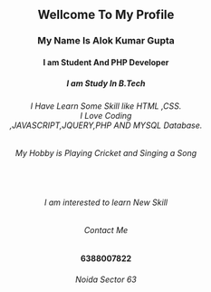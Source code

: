 
<center>
<h2>Wellcome To My Profile</h2>
<h3>My Name Is Alok Kumar Gupta</h3>
<h4>I am Student And PHP Developer</h4>
<h5>I am Study In B.Tech</h5>
<h6>I Have Learn Some Skill like HTML ,CSS.<br> I Love Coding</br>
,JAVASCRIPT,JQUERY,PHP AND MYSQL Database.<br>
</h6>
 <h6>My Hobby is Playing Cricket and Singing a Song</h6><br>
<h6>I am interested to learn New Skill</h6>
<h6>Contact Me</h6>
<h4>6388007822</h4>
<h6>Noida Sector 63</h6>
</center>
